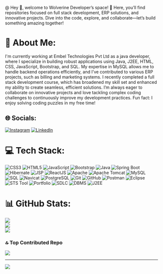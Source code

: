 @ Hey 👋, welcome to Wolverine Developer’s space! 🚀 Here, you’ll find repositories focused on full stack development, ERP solutions, and innovative projects. Dive into the code, explore, and collaborate—let’s build something amazing together!
# 💫 About Me:
I'm currently working at Embel Technologies Pvt Ltd as a java developer, where I specialize in building robust applications using Java, J2EE, HTML, CSS, JavaScript, Bootstrap, and SQL. My expertise in MySQL allows me to handle backend operations efficiently, and I've contributed to various ERP projects, such as billing and marketing systems. I recently completed a full stack development course, which has broadened my skill set and enhanced my ability to create seamless, efficient solutions. I’m always eager to collaborate on innovative projects and love tackling complex coding challenges to continuously improve my development practices. Fun fact: I enjoy solving coding puzzles in my free time!


## 🌐 Socials:
[![Instagram](https://img.shields.io/badge/Instagram-%23E4405F.svg?logo=Instagram&logoColor=white)](https://instagram.com/harshalnalkar_18) [![LinkedIn](https://img.shields.io/badge/LinkedIn-%230077B5.svg?logo=linkedin&logoColor=white)](https://linkedin.com/in/www.linkedin.com/in/harshal-nalkar) 

# 💻 Tech Stack:
![CSS3](https://img.shields.io/badge/css3-%231572B6.svg?style=for-the-badge&logo=css3&logoColor=white) ![HTML5](https://img.shields.io/badge/html5-%23E34F26.svg?style=for-the-badge&logo=html5&logoColor=white) ![JavaScript](https://img.shields.io/badge/javascript-%23323330.svg?style=for-the-badge&logo=javascript&logoColor=%23F7DF1E) ![Bootstrap](https://img.shields.io/badge/bootstrap-%238511FA.svg?style=for-the-badge&logo=bootstrap&logoColor=white) ![Java](https://img.shields.io/badge/Java-%23ED8B00.svg?style=for-the-badge&logo=java&logoColor=white) ![Spring Boot](https://img.shields.io/badge/Spring%20Boot-%236DB33F.svg?style=for-the-badge&logo=spring&logoColor=white) ![Hibernate](https://img.shields.io/badge/Hibernate-59666C?style=for-the-badge&logo=Hibernate&logoColor=white) ![JSP](https://img.shields.io/badge/JSP-%23F7A41D.svg?style=for-the-badge&logo=java&logoColor=white) ![ReactJS](https://img.shields.io/badge/ReactJS-%2361DAFB.svg?style=for-the-badge&logo=react&logoColor=black) ![Apache](https://img.shields.io/badge/apache-%23D42029.svg?style=for-the-badge&logo=apache&logoColor=white) ![Apache Tomcat](https://img.shields.io/badge/apache%20tomcat-%23F8DC75.svg?style=for-the-badge&logo=apache-tomcat&logoColor=black) ![MySQL](https://img.shields.io/badge/mysql-4479A1.svg?style=for-the-badge&logo=mysql&logoColor=white) ![SQL](https://img.shields.io/badge/SQL-%23007396.svg?style=for-the-badge&logo=sqlite&logoColor=white) ![Navicat](https://img.shields.io/badge/Navicat-%23FACC15.svg?style=for-the-badge&logo=navicat&logoColor=black) ![PostgreSQL](https://img.shields.io/badge/PostgreSQL-%23336791.svg?style=for-the-badge&logo=postgresql&logoColor=white) ![Git](https://img.shields.io/badge/git-%23F05033.svg?style=for-the-badge&logo=git&logoColor=white) ![GitHub](https://img.shields.io/badge/github-%23121011.svg?style=for-the-badge&logo=github&logoColor=white) ![Postman](https://img.shields.io/badge/Postman-FF6C37?style=for-the-badge&logo=postman&logoColor=white) ![Eclipse](https://img.shields.io/badge/Eclipse-%232C2255.svg?style=for-the-badge&logo=eclipse&logoColor=white) ![STS Tool](https://img.shields.io/badge/STS%20Tool-%236DB33F.svg?style=for-the-badge&logo=spring&logoColor=white) ![Portfolio](https://img.shields.io/badge/Portfolio-%23000000.svg?style=for-the-badge&logo=firefox&logoColor=#FF7139) ![SDLC](https://img.shields.io/badge/SDLC-%23000000.svg?style=for-the-badge&logo=java&logoColor=white) ![DBMS](https://img.shields.io/badge/DBMS-%23007396.svg?style=for-the-badge&logo=mysql&logoColor=white) ![J2EE](https://img.shields.io/badge/J2EE-%23FF6D00.svg?style=for-the-badge&logo=java&logoColor=white)

# 📊 GitHub Stats:
![](https://github-readme-stats.vercel.app/api?username=HarshalNalkar&theme=dark&hide_border=false&include_all_commits=false&count_private=false)<br/>
![](https://github-readme-streak-stats.herokuapp.com/?user=HarshalNalkar&theme=dark&hide_border=false)<br/>
![](https://github-readme-stats.vercel.app/api/top-langs/?username=HarshalNalkar&theme=dark&hide_border=false&include_all_commits=false&count_private=false&layout=compact)

### 🔝 Top Contributed Repo
![](https://github-contributor-stats.vercel.app/api?username=HarshalNalkar&limit=5&theme=dark&combine_all_yearly_contributions=true)

---
[![](https://visitcount.itsvg.in/api?id=HarshalNalkar&icon=0&color=0)](https://visitcount.itsvg.in)

<!-- Proudly created with GPRM ( https://gprm.itsvg.in ) -->
